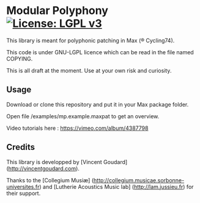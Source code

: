 # Modular Polyphony [![License: LGPL v3](https://img.shields.io/badge/License-LGPL%20v3-blue.svg)](http://www.gnu.org/licenses/lgpl-3.0)

This library is meant for polyphonic patching in Max (® Cycling74).

This code is under GNU-LGPL licence which can be read in the file named COPYING.

This is all draft at the moment.
Use at your own risk and curiosity.

## Usage
Download or clone this repository and put it in your Max package folder.

Open file /examples/mp.example.maxpat to get an overview.

Video tutorials here : https://vimeo.com/album/4387798

## Credits

This library is developped by [Vincent Goudard] (http://vincentgoudard.com).

Thanks to the [Collegium Musiæ] (http://collegium.musicae.sorbonne-universites.fr) and [Lutherie Acoustics Music lab] (http://lam.jussieu.fr) for their support.
